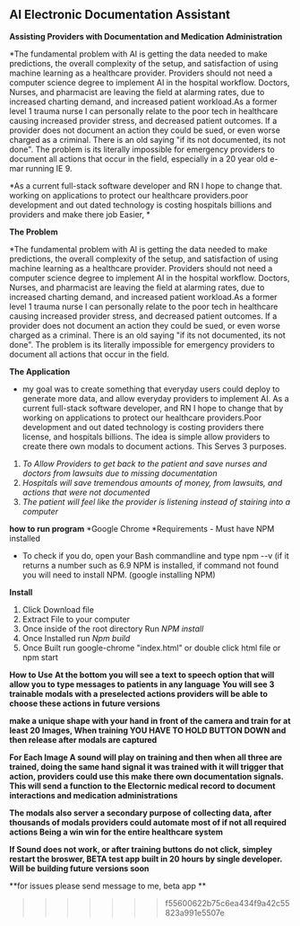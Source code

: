
## AI Electronic Documentation Assistant

**Assisting Providers with Documentation and Medication Administration**

*The fundamental problem with AI is getting the data needed to make predictions, the overall complexity of the setup, and satisfaction of using machine learning as a healthcare provider. Providers should not need a computer science degree to implement AI in the hospital workflow. 
Doctors, Nurses, and pharmacist are leaving the field at alarming rates, due to increased charting demand, and increased patient
workload.As a former level 1 trauma nurse I can personally relate to the poor tech in healthcare causing increased provider stress, and decreased patient outcomes. If a provider does not document an action they could be sued, or even worse charged as a criminal. There is an old saying "if its not documented, its not done". The problem is its literally impossible for emergency providers to document all actions that occur in the field, especially in a 20 year old e-mar running IE 9. 



*As a current full-stack software developer and RN  I hope to change that. working on applications to protect our healthcare providers.poor development and out dated technology is costing hospitals billions and providers  and make there job Easier, *

**The Problem**

*The fundamental problem with AI is getting the data needed to make predictions, the overall complexity of the setup, and satisfaction of using machine learning as a healthcare provider. Providers should not need a computer science degree to implement AI in the hospital workflow. 
Doctors, Nurses, and pharmacist are leaving the field at alarming rates, due to increased charting demand, and increased patient workload.As a former level 1 trauma nurse I can personally relate to the poor tech in healthcare causing increased provider stress, and decreased patient outcomes. If a provider does not document an action they could be sued, or even worse charged as a criminal. There is an old saying "if its not documented, its not done". The problem is its literally impossible for emergency providers to document all actions that occur in the field. 

**The Application**
* my goal was to create something that everyday users could deploy to generate more data, and allow everyday providers to implement AI. As a current full-stack software developer, and RN  I hope to change that by working on applications to protect our healthcare providers.Poor development and out dated technology is costing providers there license, and hospitals billions. The idea is simple allow providers to create there own modals to document actions. This Serves 3 purposes.
1. *To Allow Providers to get back to the patient and save nurses and doctors from lawsuits due to missing documentation*
2. *Hospitals will save tremendous amounts of money, from lawsuits, and actions that were not documented*
3. *The patient will feel like the provider is listening instead of stairing into a computer*



**how to run program**
*Google Chrome
*Requirements - Must have NPM installed
* To check if you do, open your Bash commandline and type npm --v  (if it returns a number such as 6.9 NPM is installed, if command not found you will need to install NPM. (google installing NPM)


**Install**
1. Click Download file 
2. Extract File to your computer 
3. Once inside of the root directory Run *NPM install*
4. Once Installed run *Npm build*
5. Once Built run google-chrome "index.html" or double click html file or npm start 



**How to Use**
**At the bottom you will see a text to speech option that will allow you to type messages to patients in any language**
 **You will see 3 trainable modals with a preselected actions  providers will be able to choose these actions in future versions**
 
 **make a unique shape with your hand in front of the camera  and train for at least 20 Images, When training YOU HAVE TO HOLD BUTTON DOWN and then release after modals are captured**
 
 **For Each Image A sound will play on training and then when all three are trained, doing the same hand signal it was trained with it will trigger that action, providers could use this make there own documentation signals. This will send a function to the Electornic medical record to document  interactions and medication administrations**
 
 **The modals also server a secondary purpose of collecting data, after thousands of modals providers could automate most of if not all required actions Being a win win for the entire healthcare system**
 
 
 **If Sound does not work, or after training buttons do not click, simpley restart the broswer, BETA test app built in 20 hours by single developer. Will be building future versions soon**
 
 
 
 **for issues please send message to me, beta app ** 







>>>>>>> f55600622b75c6ea434f9a42c55823a991e5507e
